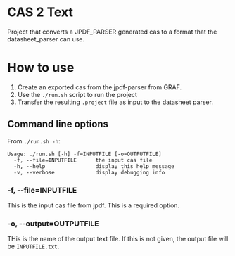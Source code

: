 # CAS 2 Text
Project that converts a JPDF_PARSER generated cas to a format that the datasheet_parser can use.

# How to use

1. Create an exported cas from the jpdf-parser from GRAF.
2. Use the `./run.sh` script to run the project
3. Transfer the resulting `.project` file as input to the datasheet parser.

## Command line options

From `./run.sh -h`:
```text
Usage: ./run.sh [-h] -f=INPUTFILE [-o=OUTPUTFILE]
  -f, --file=INPUTFILE      the input cas file
  -h, --help                display this help message
  -v, --verbose             display debugging info
```

### -f, --file=INPUTFILE
This is the input cas file from jpdf. This is a required option.

### -o, --output=OUTPUTFILE
THis is the name of the output text file. If this is not given, the output file will be `INPUTFILE.txt`.